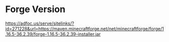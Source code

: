 # Forge Version 
https://adfoc.us/serve/sitelinks/?id=271228&url=https://maven.minecraftforge.net/net/minecraftforge/forge/1.16.5-36.2.39/forge-1.16.5-36.2.39-installer.jar
